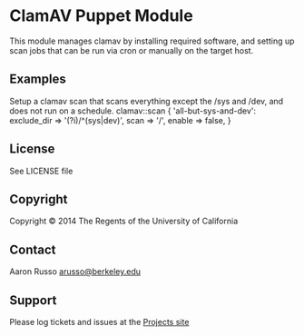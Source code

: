 # ClamAV Puppet Module #

This module manages clamav by installing required software, and setting up
scan jobs that can be run via cron or manually on the target host.

Examples
--------

Setup a clamav scan that scans everything except the /sys and /dev, and does
not run on a schedule.
    clamav::scan { 'all-but-sys-and-dev':
      exclude_dir => '(?i)/^(sys|dev)',
      scan        => '/',
      enable      => false,
    }

License
-------

See LICENSE file

Copyright
---------

Copyright &copy; 2014 The Regents of the University of California

Contact
-------

Aaron Russo <arusso@berkeley.edu>

Support
-------

Please log tickets and issues at the
[Projects site](https://github.com/arusso/puppet-clamav/issues/)
